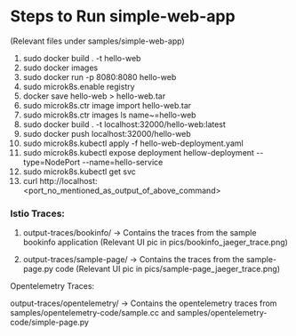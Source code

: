 # Steps to Run simple-web-app

(Relevant files under samples/simple-web-app)

1. sudo docker build . -t hello-web
2. sudo docker images
3. sudo docker run -p 8080:8080 hello-web
4. sudo microk8s.enable registry
5. docker save hello-web > hello-web.tar
6. sudo microk8s.ctr image import hello-web.tar
7. sudo microk8s.ctr images ls name~=hello-web
8. sudo docker build . -t localhost:32000/hello-web:latest
9. sudo docker push localhost:32000/hello-web
10. sudo microk8s.kubectl apply -f hello-web-deployment.yaml
11. sudo microk8s.kubectl expose deployment hellow-deployment --type=NodePort --name=hello-service
12. sudo microk8s.kubectl get svc
13. curl http://localhost:<port_no_mentioned_as_output_of_above_command>

### Istio Traces:

1. output-traces/bookinfo/ -> Contains the traces from the sample bookinfo application (Relevant UI pic in pics/bookinfo_jaeger_trace.png)

2. output-traces/sample-page/ -> Contains the traces from the sample-page.py code (Relevant UI pic in pics/sample-page_jaeger_trace.png)

Opentelemetry Traces:

output-traces/opentelemetry/ -> Contains the opentelemetry traces from samples/opentelemetry-code/sample.cc and samples/opentelemetry-code/simple-page.py